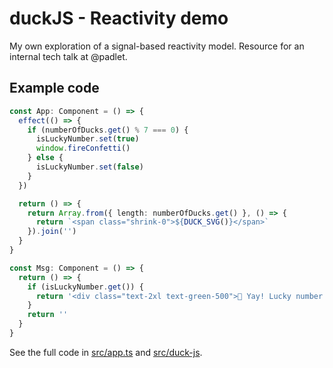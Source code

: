 # duckJS - Reactivity demo

My own exploration of a signal-based reactivity model. Resource for an internal tech talk at @padlet.

## Example code

```ts
const App: Component = () => {
  effect(() => {
    if (numberOfDucks.get() % 7 === 0) {
      isLuckyNumber.set(true)
      window.fireConfetti()
    } else {
      isLuckyNumber.set(false)
    }
  })

  return () => {
    return Array.from({ length: numberOfDucks.get() }, () => {
      return `<span class="shrink-0">${DUCK_SVG()}</span>`
    }).join('')
  }
}

const Msg: Component = () => {
  return () => {
    if (isLuckyNumber.get()) {
      return '<div class="text-2xl text-green-500">🎉 Yay! Lucky number! 🎉</div>'
    }
    return ''
  }
}
```

See the full code in [src/app.ts](./src/app.ts) and [src/duck-js](./src/duck-js.ts).
